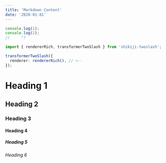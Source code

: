 ```yaml
---
title: 'Markdown Content'
date: '2020-01-01'
---
```


```ts twoslash title=blog.ts
console.log(1);
console.log(2);
//     ^?

import { rendererRich, transformerTwoSlash } from 'shikiji-twoslash';

transformerTwoSlash({
  renderer: rendererRich(), // <--
});
```

# Heading 1

## Heading 2

### Heading 3

#### Heading 4

##### Heading 5

###### Heading 6
